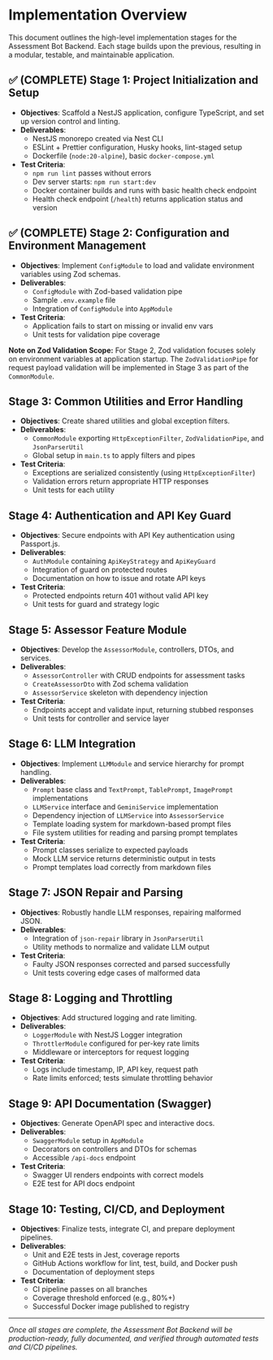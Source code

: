 # Implementation Overview

This document outlines the high-level implementation stages for the Assessment Bot Backend. Each stage builds upon the previous, resulting in a modular, testable, and maintainable application.

## ✅ (COMPLETE) Stage 1: Project Initialization and Setup

- **Objectives**: Scaffold a NestJS application, configure TypeScript, and set up version control and linting.  
- **Deliverables**:
  - NestJS monorepo created via Nest CLI
  - ESLint + Prettier configuration, Husky hooks, lint-staged setup
  - Dockerfile (`node:20-alpine`), basic `docker-compose.yml`
- **Test Criteria**:
  - `npm run lint` passes without errors
  - Dev server starts: `npm run start:dev`
  - Docker container builds and runs with basic health check endpoint
  - Health check endpoint (`/health`) returns application status and version

## ✅ (COMPLETE) Stage 2: Configuration and Environment Management

- **Objectives**: Implement `ConfigModule` to load and validate environment variables using Zod schemas.
- **Deliverables**:
  - `ConfigModule` with Zod-based validation pipe
  - Sample `.env.example` file
  - Integration of `ConfigModule` into `AppModule`
- **Test Criteria**:
  - Application fails to start on missing or invalid env vars
  - Unit tests for validation pipe coverage

**Note on Zod Validation Scope:** For Stage 2, Zod validation focuses solely on environment variables at application startup. The `ZodValidationPipe` for request payload validation will be implemented in Stage 3 as part of the `CommonModule`.



## Stage 3: Common Utilities and Error Handling

- **Objectives**: Create shared utilities and global exception filters.
- **Deliverables**:
  - `CommonModule` exporting `HttpExceptionFilter`, `ZodValidationPipe`, and `JsonParserUtil`
  - Global setup in `main.ts` to apply filters and pipes
- **Test Criteria**:
  - Exceptions are serialized consistently (using `HttpExceptionFilter`)
  - Validation errors return appropriate HTTP responses
  - Unit tests for each utility

## Stage 4: Authentication and API Key Guard

- **Objectives**: Secure endpoints with API Key authentication using Passport.js.
- **Deliverables**:
  - `AuthModule` containing `ApiKeyStrategy` and `ApiKeyGuard`
  - Integration of guard on protected routes
  - Documentation on how to issue and rotate API keys
- **Test Criteria**:
  - Protected endpoints return 401 without valid API key
  - Unit tests for guard and strategy logic

## Stage 5: Assessor Feature Module

- **Objectives**: Develop the `AssessorModule`, controllers, DTOs, and services.
- **Deliverables**:
  - `AssessorController` with CRUD endpoints for assessment tasks
  - `CreateAssessorDto` with Zod schema validation
  - `AssessorService` skeleton with dependency injection
- **Test Criteria**:
  - Endpoints accept and validate input, returning stubbed responses
  - Unit tests for controller and service layer

## Stage 6: LLM Integration

- **Objectives**: Implement `LLMModule` and service hierarchy for prompt handling.
- **Deliverables**:
  - `Prompt` base class and `TextPrompt`, `TablePrompt`, `ImagePrompt` implementations
  - `LLMService` interface and `GeminiService` implementation
  - Dependency injection of `LLMService` into `AssessorService`
  - Template loading system for markdown-based prompt files
  - File system utilities for reading and parsing prompt templates
- **Test Criteria**:
  - Prompt classes serialize to expected payloads
  - Mock LLM service returns deterministic output in tests
  - Prompt templates load correctly from markdown files

## Stage 7: JSON Repair and Parsing

- **Objectives**: Robustly handle LLM responses, repairing malformed JSON.
- **Deliverables**:
  - Integration of `json-repair` library in `JsonParserUtil`
  - Utility methods to normalize and validate LLM output
- **Test Criteria**:
  - Faulty JSON responses corrected and parsed successfully
  - Unit tests covering edge cases of malformed data

## Stage 8: Logging and Throttling

- **Objectives**: Add structured logging and rate limiting.
- **Deliverables**:
  - `LoggerModule` with NestJS Logger integration
  - `ThrottlerModule` configured for per-key rate limits
  - Middleware or interceptors for request logging
- **Test Criteria**:
  - Logs include timestamp, IP, API key, request path
  - Rate limits enforced; tests simulate throttling behavior

## Stage 9: API Documentation (Swagger)

- **Objectives**: Generate OpenAPI spec and interactive docs.
- **Deliverables**:
  - `SwaggerModule` setup in `AppModule`
  - Decorators on controllers and DTOs for schemas
  - Accessible `/api-docs` endpoint
- **Test Criteria**:
  - Swagger UI renders endpoints with correct models
  - E2E test for API docs endpoint

## Stage 10: Testing, CI/CD, and Deployment

- **Objectives**: Finalize tests, integrate CI, and prepare deployment pipelines.
- **Deliverables**:
  - Unit and E2E tests in Jest, coverage reports
  - GitHub Actions workflow for lint, test, build, and Docker push
  - Documentation of deployment steps
- **Test Criteria**:
  - CI pipeline passes on all branches
  - Coverage threshold enforced (e.g., 80%+)
  - Successful Docker image published to registry

---

*Once all stages are complete, the Assessment Bot Backend will be production-ready, fully documented, and verified through automated tests and CI/CD pipelines.*
